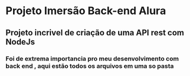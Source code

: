 <h1>Projeto Imersão Back-end Alura </h1>
<h2>Projeto incrivel de criação de uma API rest com NodeJs</h2>
<h3>Foi de extrema importancia pro meu desenvolvimento com back end , aqui estão todos os arquivos em uma so pasta </h3>
